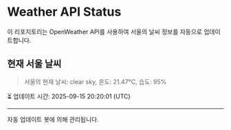 
# Weather API Status

이 리포지토리는 OpenWeather API를 사용하여 서울의 날씨 정보를 자동으로 업데이트합니다.

## 현재 서울 날씨
> 서울의 현재 날씨: clear sky, 온도: 21.47°C, 습도: 95%

⏳ 업데이트 시간: 2025-09-15 20:20:01 (UTC)

---
자동 업데이트 봇에 의해 관리됩니다.

